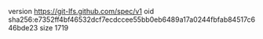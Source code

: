 version https://git-lfs.github.com/spec/v1
oid sha256:e7352ff4bf46532dcf7ecdccee55bb0eb6489a17a0244fbfab84517c646bde23
size 1719
